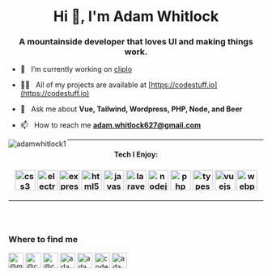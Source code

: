 <h1 align="center">Hi 👋, I'm Adam Whitlock</h1>
<h3 align="center">A mountainside developer that loves UI and making things work.</h3>

- 🔭 &nbsp; I’m currently working on [cliplo](https://github.com/adamwhitlock1/cliplo-quasar)

- 👨‍💻  &nbsp; All of my projects are available at [https://codestuff.io](https://codestuff.io)

- 💬 &nbsp; Ask me about **Vue, Tailwind, Wordpress, PHP, Node, and Beer**

- 📫 &nbsp; How to reach me **adam.whitlock627@gmail.com**

<p align="center"><img align="left" src="https://github-readme-stats.vercel.app/api/top-langs/?username=adamwhitlock1&layout=compact&theme=tokyonight" alt="adamwhitlock1" /></p>

<hr />

<h4 align="center">Tech I Enjoy:</h4>

<h3 align="center"><img src="https://devicons.github.io/devicon/devicon.git/icons/css3/css3-original-wordmark.svg" alt="css3" width="40" height="40"/> <img src="https://devicons.github.io/devicon/devicon.git/icons/electron/electron-original.svg" alt="electron" width="40" height="40"/> <img src="https://devicons.github.io/devicon/devicon.git/icons/express/express-original-wordmark.svg" alt="express" width="40" height="40"/> <img src="https://devicons.github.io/devicon/devicon.git/icons/html5/html5-original-wordmark.svg" alt="html5" width="40" height="40"/> <img src="https://devicons.github.io/devicon/devicon.git/icons/javascript/javascript-original.svg" alt="javascript" width="40" height="40"/> <img src="https://devicons.github.io/devicon/devicon.git/icons/laravel/laravel-plain-wordmark.svg" alt="laravel" width="40" height="40"/> <img src="https://devicons.github.io/devicon/devicon.git/icons/nodejs/nodejs-original-wordmark.svg" alt="nodejs" width="40" height="40"/> <img src="https://devicons.github.io/devicon/devicon.git/icons/php/php-original.svg" alt="php" width="40" height="40"/> <img src="https://devicons.github.io/devicon/devicon.git/icons/typescript/typescript-original.svg" alt="typescript" width="40" height="40"/> <img src="https://devicons.github.io/devicon/devicon.git/icons/vuejs/vuejs-original-wordmark.svg" alt="vuejs" width="40" height="40"/> <img src="https://devicons.github.io/devicon/devicon.git/icons/webpack/webpack-original.svg" alt="webpack" width="40" height="40"/></h3>

<hr />

<h3>&nbsp;</h3>

### Where to find me

<p>
<a href="https://codepen.io/@moose62712" target="blank"><img align="center" src="https://cdn.jsdelivr.net/npm/simple-icons@3.0.1/icons/codepen.svg" alt="@moose62712" height="30" width="30" /></a>
<a href="https://dev.to/@codestuff2" target="blank"><img align="center" src="https://cdn.jsdelivr.net/npm/simple-icons@3.0.1/icons/dev-dot-to.svg" alt="@codestuff2" height="30" width="30" /></a>
<a href="https://twitter.com/@codestuff2" target="blank"><img align="center" src="https://cdn.jsdelivr.net/npm/simple-icons@3.0.1/icons/twitter.svg" alt="@codestuff2" height="30" width="30" /></a>
<a href="https://linkedin.com/in/adam-whitlock-07286982" target="blank"><img align="center" src="https://cdn.jsdelivr.net/npm/simple-icons@3.0.1/icons/linkedin.svg" alt="adam-whitlock-07286982" height="30" width="30" /></a>
<a href="https://codesandbox.com/adamwhitlock1" target="blank"><img align="center" src="https://cdn.jsdelivr.net/npm/simple-icons@3.0.1/icons/codesandbox.svg" alt="adamwhitlock1" height="30" width="30" /></a>
<a href="https://dribbble.com/codestuff2" target="blank"><img align="center" src="https://cdn.jsdelivr.net/npm/simple-icons@3.0.1/icons/dribbble.svg" alt="codestuff2" height="30" width="30" /></a>
<a href="https://www.behance.net/adamwhitlock1" target="blank"><img align="center" src="https://cdn.jsdelivr.net/npm/simple-icons@3.0.1/icons/behance.svg" alt="adamwhitlock1" height="30" width="30" /></a>
</p>
